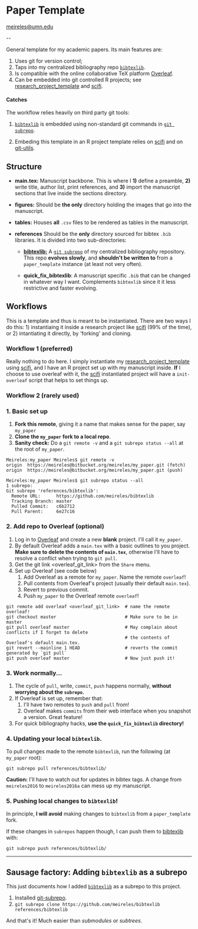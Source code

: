 # Paper Template

meireles@umn.edu

--

General template for my academic papers. Its main features are:

1. Uses git for version control;
2. Taps into my centralized bibliography repo [`bibtexlib`](https://github.com/meireles/bibtexlib).
3. Is compatible with the online collaborative TeX platform [Overleaf](https://www.overleaf.com/).
4. Can be embedded into git controlled R projects; see [research\_project\_template](https://github.com/meireles/research_project_template) and  [scifi](https://github.com/meireles/scifi).


#### Catches
The workflow relies heavily on third party git tools:

1. [`bibtexlib`](https://github.com/meireles/bibtexlib) is embedded using non-standard git commands in [`git subrepo`](https://github.com/ingydotnet/git-subrepo).

2. Embeding this template in an R project template relies on [scifi](https://github.com/meireles/scifi) and on [git-utils](https://github.com/meireles/git-utils).

## Structure

* __main.tex:__ Manuscript backbone. This is where I **1)** define a preamble, **2)** write title, author list, print references, and **3)** import the manuscript sections that live inside the sections directory.

* __figures:__ Should be **the only** directory holding the images that go into the manuscript.

* __tables:__ Houses **all** `.csv` files to be rendered as tables in the manuscript.

* __references__ Should be the **only** directory sourced for bibtex `.bib` libraries. It is divided into two sub-directories:

  * [__bibtexlib:__](https://github.com/meireles/bibtexlib) A [`git subrepo`](https://github.com/ingydotnet/git-subrepo) of my centralized bibliography repository. This repo __evolves slowly__, and __shouldn't be written to__ from a `paper_template` instance (at least not very often).

  * __quick\_fix\_bibtexlib__: A manuscript specific `.bib` that can be changed in whatever way I want. Complements `bibtexlib` since it it less restrictive and faster evolving.

## Workflows

This is a template and thus is meant to be instantiated. There are two ways I do this: 1) instantiaing it inside a research project like [scifi](https://github.com/meireles/scifi) (99% of the time), or 2) intantiating it directly, by 'forking' and cloning.

### Workflow 1 (preferred)

Really nothing to do here. I simply instantiate my [research\_project\_template](https://github.com/meireles/research_project_template) using [scifi](https://github.com/meireles/scifi), and I have an R project set up with my manuscript inside. **If** I choose to use overleaf with it, the [scifi](https://github.com/meireles/scifi) instantiated project will have a `init-overleaf` script that helps to set things up.

### Workflow 2 (rarely used)

### 1. Basic set up

1. __Fork this remote__, giving it a name that makes sense for the paper, say `my_paper`
2. __Clone the `my_paper` fork to a local repo__.
3. __Sanity check:__ Do a `git remote -v` and a `git subrepo status --all` at the root of `my_paper`.

```
Meireles:my_paper Meireles$ git remote -v
origin	https://meireles@bitbucket.org/meireles/my_paper.git (fetch)
origin	https://meireles@bitbucket.org/meireles/my_paper.git (push)

Meireles:my_paper Meireles$ git subrepo status --all
1 subrepo:
Git subrepo 'references/bibtexlib':
  Remote URL:      https://github.com/meireles/bibtexlib
  Tracking Branch: master
  Pulled Commit:   c6b2712
  Pull Parent:     6e27c16
```

### 2. Add repo to Overleaf (optional)

1. Log in to [Overleaf](https://www.overleaf.com/) and create a new **blank** project. I'll call it `my_paper`.
2. By default Overleaf adds a `main.tex` with a basic outlines to you project. __Make sure to delete the contents of `main.tex`__, otherwise I'll have to resolve a conflict when trying to `git pull`.
3. Get the git link <overleaf_git_link> from the `Share` menu.
4. Set up Overleaf (see code below)
    1. Add Overleaf as a remote for `my_paper`. Name the remote `overleaf`!
    2. Pull contents from Overleaf's project (usually their default `main.tex`).
    3. Revert to previous commit.
    4. Push `my_paper` to the Overleaf remote `overleaf`!

```
git remote add overleaf <overleaf_git_link>  # name the remote overleaf!
git checkout master                          # Make sure to be in master
git pull overleaf master                     # May complain about conflicts if I forget to delete 
                                             # the contents of Overleaf's default main.tex.
git revert --mainline 1 HEAD                 # reverts the commit generated by `git pull`
git push overleaf master                     # Now just push it!
```

### 3. Work normally...

1. The cycle of `pull`, write, `commit`, `push` happens normally, __without worrying about the `subrepo`.__
2. If Overleaf is set up, remember that:
    1. I'll have two remotes to `push` and `pull` from!
    2. Overleaf makes `commits` from their web interface when you snapshot a version. Great feature!
3. For quick bibliography hacks, __use the `quick_fix_bibtexlib` directory!__

### 4. Updating your local `bibtexlib`.

To pull changes made to the remote `bibtexlib`, run the following (at `my_paper` root):

```
git subrepo pull references/bibtexlib/
```

**Caution:** I'll have to watch out for updates in bibtex tags. A change from `meireles2016` to `meireles2016a` can mess up my manuscript.

### 5. Pushing local changes to `bibtexlib`!

In principle, **I will avoid** making changes to `bibtexlib` from a `paper_template` fork.

If these changes in `subrepos` happen though, I can push them to [bibtexlib](https://github.com/meireles/bibtexlib) with:

```
git subrepo push references/bibtexlib/
```

---

## Sausage factory: Adding `bibtexlib` as a subrepo 

This just documents how I added [`bibtexlib`](https://github.com/meireles/bibtexlib) as a subrepo to this project.

1. Installed [git-subrepo](https://github.com/ingydotnet/git-subrepo).
2. `git subrepo clone https://github.com/meireles/bibtexlib references/bibtexlib`

And that's it! Much easier than _submodules_ or _subtrees_.
 